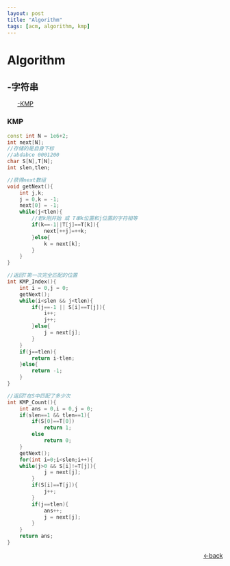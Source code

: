 ```yaml
---
layout: post
title: "Algorithm"
tags: [acm, algorithm, kmp]
---
```


<h1 name="catalogue">Algorithm</h1>
<h2>-字符串</h2>
<ul><a href="#kmp">-KMP</a></ul>

<h3 name="kmp">KMP</h3>

```c++
const int N = 1e6+2;
int next[N];
//存储的是自身下标
//abdabce 0001200
char S[N],T[N];
int slen,tlen;

//获得next数组
void getNext(){
	int j,k;
	j = 0,k = -1;
	next[0] = -1;
	while(j<tlen){
		//若k刚开始 或 T串k位置和j位置的字符相等
		if(k==-1||T[j]==T[k]){	
			next[++j]=++k;
		}else{
			k = next[k];
		}
	}
}

//返回T第一次完全匹配的位置
int KMP_Index(){
	int i = 0,j = 0;
	getNext();
	while(i<slen && j<tlen){
		if(j==-1 || S[i]==T[j]){
			i++;
			j++;
		}else{
			j = next[j];
		}
	}
	if(j==tlen){
		return i-tlen;
	}else{
		return -1;
	}
}

//返回T在S中匹配了多少次
int KMP_Count(){
	int ans = 0,i = 0,j = 0;
	if(slen==1 && tlen==1){
		if(S[0]==T[0])
			return 1;
		else
			return 0;
	}
	getNext();
	for(int i=0;i<slen;i++){
	while(j>0 && S[i]!=T[j]){
			j = next[j];
		}
		if(S[i]==T[j]){
			j++;
		}
		if(j==tlen){
			ans++;
			j = next[j];
		}
	}
	return ans;
}
```

<p style="text-align: right"><a href="#catalogue"><-back</a></p>